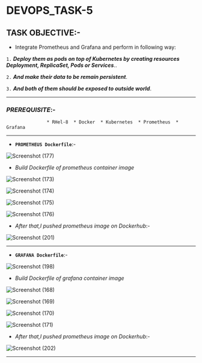 # DEVOPS_TASK-5

## TASK OBJECTIVE:-

* Integrate Prometheus and Grafana and perform in following way:

`1.`  _**Deploy them as pods on top of Kubernetes by creating resources Deployment, ReplicaSet, Pods or Services**_..

`2.`  _**And make their data to be remain persistent**_.

`3.`  _**And both of them should be exposed to outside world**_.

---

### _PREREQUISITE_:-
                   * RHel-8  * Docker  * Kubernetes  * Prometheus  * Grafana
                   
---                   

* **`PROMETHEUS Dockerfile`**:-

![Screenshot (177)](https://user-images.githubusercontent.com/64469896/93336121-f6c82d80-f844-11ea-87d3-1ed734349240.png)

* _Build Dockerfile of prometheus container image_

![Screenshot (173)](https://user-images.githubusercontent.com/64469896/93336057-e021d680-f844-11ea-8b3e-772a9392a9e9.png)

![Screenshot (174)](https://user-images.githubusercontent.com/64469896/93336075-e617b780-f844-11ea-8252-8a954dedea61.png)

![Screenshot (175)](https://user-images.githubusercontent.com/64469896/93336091-eadc6b80-f844-11ea-8302-ebf30b9ab89d.png)

![Screenshot (176)](https://user-images.githubusercontent.com/64469896/93336108-f2037980-f844-11ea-9169-3bacd0339b4e.png)


* _After that,I pushed prometheus image on Dockerhub_:-

![Screenshot (201)](https://user-images.githubusercontent.com/64469896/93518484-7ab80d80-f94a-11ea-90ed-0aebd7c1ebc7.png)

---

* **`GRAFANA Dockerfile`**:-

![Screenshot (198)](https://user-images.githubusercontent.com/64469896/93517486-26f8f480-f949-11ea-83cf-b6ad6704974e.png)

* _Build Dockerfile of grafana container image_

![Screenshot (168)](https://user-images.githubusercontent.com/64469896/93517516-311af300-f949-11ea-8403-b36ce8c9e4cb.png)

![Screenshot (169)](https://user-images.githubusercontent.com/64469896/93517519-31b38980-f949-11ea-88dd-9d02bfebb02d.png)

![Screenshot (170)](https://user-images.githubusercontent.com/64469896/93517512-2fe9c600-f949-11ea-99a2-a680095b837a.png)

![Screenshot (171)](https://user-images.githubusercontent.com/64469896/93517591-4d1e9480-f949-11ea-8e60-ae2461b5b8c2.png)


* _After that,I pushed prometheus image on Dockerhub_:-

![Screenshot (202)](https://user-images.githubusercontent.com/64469896/93518502-7e4b9480-f94a-11ea-9897-5f05738b2f9c.png)

---

